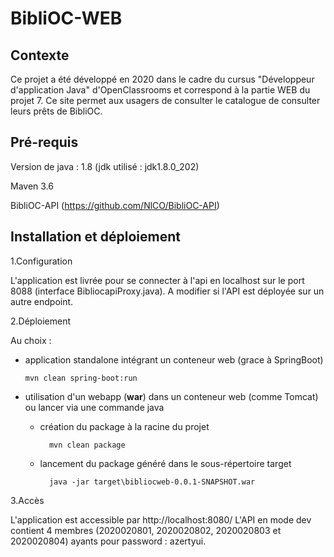 # BibliOC-WEB

## Contexte
Ce projet a été développé en 2020 dans le cadre du cursus "Développeur d'application Java" d'OpenClassrooms et correspond à la partie WEB du projet 7.
Ce site permet aux usagers de consulter le catalogue de consulter leurs prêts de BibliOC.

## Pré-requis
Version de java : 1.8 (jdk utilisé : jdk1.8.0_202)
 
Maven 3.6

BibliOC-API (https://github.com/NlCO/BibliOC-API) 

## Installation et déploiement
1.Configuration

L'application est livrée pour se connecter à l'api en localhost sur le port 8088 (interface BibliocapiProxy.java).
A modifier si l'API est déployée sur un autre endpoint.

  
2.Déploiement

Au choix :

  * application standalone intégrant un conteneur web (grace à SpringBoot)
  
        mvn clean spring-boot:run
    
  * utilisation d'un webapp (**war**) dans un conteneur web (comme Tomcat) ou lancer via une commande java
    - création du package à la racine du projet 
     
            mvn clean package
          
    - lancement du package généré dans le sous-répertoire target
     
            java -jar target\bibliocweb-0.0.1-SNAPSHOT.war

3.Accès

L'application est accessible par http://localhost:8080/
L'API en mode dev contient 4 membres (2020020801, 2020020802, 2020020803 et 2020020804) ayants pour password : azertyui. 